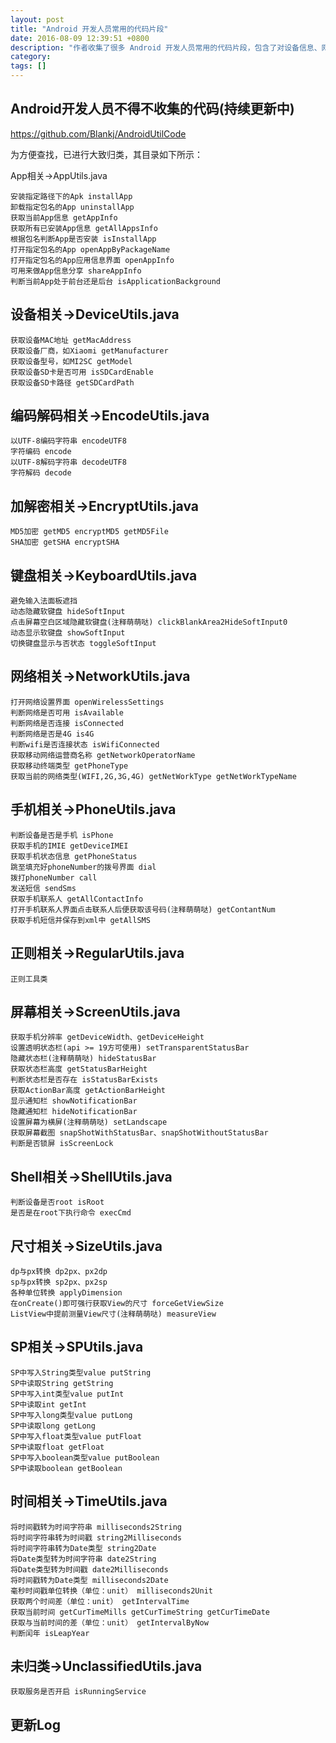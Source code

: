 ```yaml
---
layout: post
title: "Android 开发人员常用的代码片段"
date: 2016-08-09 12:39:51 +0800
description: "作者收集了很多 Android 开发人员常用的代码片段，包含了对设备信息、网络信息、界面 UI 等常用基本操作。"
category: 
tags: []
---
```


## Android开发人员不得不收集的代码(持续更新中)

<https://github.com/Blankj/AndroidUtilCode>

为方便查找，已进行大致归类，其目录如下所示：

App相关→AppUtils.java

    安装指定路径下的Apk installApp
    卸载指定包名的App uninstallApp
    获取当前App信息 getAppInfo
    获取所有已安装App信息 getAllAppsInfo
    根据包名判断App是否安装 isInstallApp
    打开指定包名的App openAppByPackageName
    打开指定包名的App应用信息界面 openAppInfo
    可用来做App信息分享 shareAppInfo
    判断当前App处于前台还是后台 isApplicationBackground

## 设备相关→DeviceUtils.java

    获取设备MAC地址 getMacAddress
    获取设备厂商，如Xiaomi getManufacturer
    获取设备型号，如MI2SC getModel
    获取设备SD卡是否可用 isSDCardEnable
    获取设备SD卡路径 getSDCardPath

## 编码解码相关→EncodeUtils.java

    以UTF-8编码字符串 encodeUTF8
    字符编码 encode
    以UTF-8解码字符串 decodeUTF8
    字符解码 decode

## 加解密相关→EncryptUtils.java

    MD5加密 getMD5 encryptMD5 getMD5File
    SHA加密 getSHA encryptSHA

## 键盘相关→KeyboardUtils.java

    避免输入法面板遮挡
    动态隐藏软键盘 hideSoftInput
    点击屏幕空白区域隐藏软键盘(注释萌萌哒) clickBlankArea2HideSoftInput0
    动态显示软键盘 showSoftInput
    切换键盘显示与否状态 toggleSoftInput

## 网络相关→NetworkUtils.java

    打开网络设置界面 openWirelessSettings
    判断网络是否可用 isAvailable
    判断网络是否连接 isConnected
    判断网络是否是4G is4G
    判断wifi是否连接状态 isWifiConnected
    获取移动网络运营商名称 getNetworkOperatorName
    获取移动终端类型 getPhoneType
    获取当前的网络类型(WIFI,2G,3G,4G) getNetWorkType getNetWorkTypeName

## 手机相关→PhoneUtils.java

    判断设备是否是手机 isPhone
    获取手机的IMIE getDeviceIMEI
    获取手机状态信息 getPhoneStatus
    跳至填充好phoneNumber的拨号界面 dial
    拨打phoneNumber call
    发送短信 sendSms
    获取手机联系人 getAllContactInfo
    打开手机联系人界面点击联系人后便获取该号码(注释萌萌哒) getContantNum
    获取手机短信并保存到xml中 getAllSMS

## 正则相关→RegularUtils.java

    正则工具类

## 屏幕相关→ScreenUtils.java

    获取手机分辨率 getDeviceWidth、getDeviceHeight
    设置透明状态栏(api >= 19方可使用) setTransparentStatusBar
    隐藏状态栏(注释萌萌哒) hideStatusBar
    获取状态栏高度 getStatusBarHeight
    判断状态栏是否存在 isStatusBarExists
    获取ActionBar高度 getActionBarHeight
    显示通知栏 showNotificationBar
    隐藏通知栏 hideNotificationBar
    设置屏幕为横屏(注释萌萌哒) setLandscape
    获取屏幕截图 snapShotWithStatusBar、snapShotWithoutStatusBar
    判断是否锁屏 isScreenLock

## Shell相关→ShellUtils.java

    判断设备是否root isRoot
    是否是在root下执行命令 execCmd

## 尺寸相关→SizeUtils.java

    dp与px转换 dp2px、px2dp
    sp与px转换 sp2px、px2sp
    各种单位转换 applyDimension
    在onCreate()即可强行获取View的尺寸 forceGetViewSize
    ListView中提前测量View尺寸(注释萌萌哒) measureView

## SP相关→SPUtils.java

    SP中写入String类型value putString
    SP中读取String getString
    SP中写入int类型value putInt
    SP中读取int getInt
    SP中写入long类型value putLong
    SP中读取long getLong
    SP中写入float类型value putFloat
    SP中读取float getFloat
    SP中写入boolean类型value putBoolean
    SP中读取boolean getBoolean

## 时间相关→TimeUtils.java

    将时间戳转为时间字符串 milliseconds2String
    将时间字符串转为时间戳 string2Milliseconds
    将时间字符串转为Date类型 string2Date
    将Date类型转为时间字符串 date2String
    将Date类型转为时间戳 date2Milliseconds
    将时间戳转为Date类型 milliseconds2Date
    毫秒时间戳单位转换（单位：unit） milliseconds2Unit
    获取两个时间差（单位：unit） getIntervalTime
    获取当前时间 getCurTimeMills getCurTimeString getCurTimeDate
    获取与当前时间的差（单位：unit） getIntervalByNow
    判断闰年 isLeapYear

## 未归类→UnclassifiedUtils.java

    获取服务是否开启 isRunningService

## 更新Log